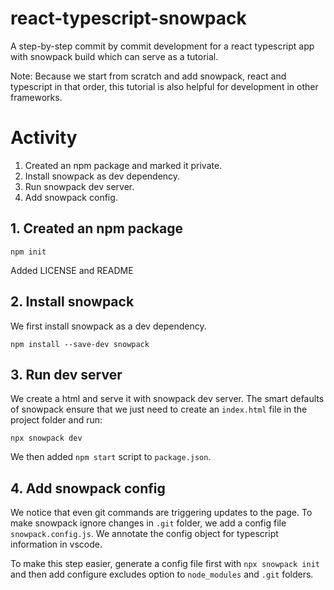 # react-typescript-snowpack

A step-by-step commit by commit development for a react typescript app with snowpack build which can serve as a tutorial.

Note: Because we start from scratch and add snowpack, react and typescript in that order, this tutorial is also helpful for development in other frameworks.

# Activity

1. Created an npm package and marked it private.
2. Install snowpack as dev dependency.
3. Run snowpack dev server.
4. Add snowpack config.

## 1. Created an npm package


```
npm init
```

Added LICENSE and README

## 2. Install snowpack

We first install snowpack as a dev dependency.

```
npm install --save-dev snowpack
```

## 3. Run dev server

We create a html and serve it with snowpack dev server. The smart defaults of snowpack ensure that we just need to create an `index.html` file in the project folder and run:

```
npx snowpack dev
```

We then added `npm start` script to `package.json`.

## 4. Add snowpack config
We notice that even git commands are triggering updates to the page. To make snowpack ignore changes in `.git` folder, we add a config file `snowpack.config.js`. We annotate the config object for typescript information in vscode.

To make this step easier, generate a config file first with `npx snowpack init` and then add configure excludes option to `node_modules` and `.git` folders.
